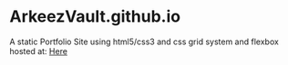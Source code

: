 # ArkeezVault.github.io
A static Portfolio Site using html5/css3 and css grid system and flexbox hosted at: [Here](https://arkeezvault.github.io)
